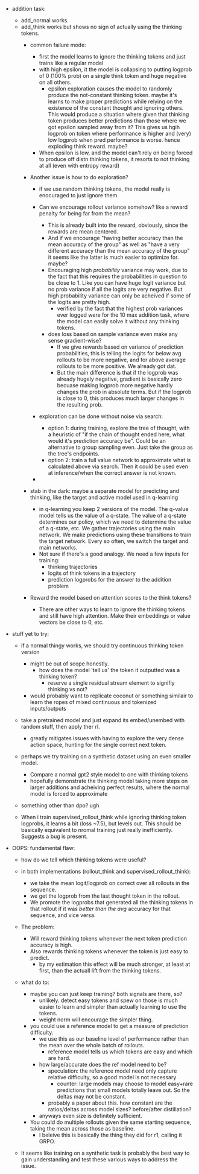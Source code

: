 - addition task:
    - add_normal works.
    - add_think works but shows no sign of actually using the thinking tokens.
        - common failure mode:
            - first the model learns to ignore the thinking tokens and just trains like a regular model
            - with high epsilon, it the model is collapsing to putting logprob of 0 (100% prob) on a single think token and huge negative on all others.
                - epsilon exploration causes the model to randomly produce the not-constant thinking token. maybe it's learns to make proper predictions while relying on the existence of the constant thought and ignoring others. This would produce a situation where given that thinking token produces better predictions than those where we got epsilon sampled away from it? This gives us hgih logprob on token where performance is higher and (very) low logprob when pred performance is worse. hence exploding think reward. maybe?
            - When epsilon is low, and the model can't rely on being forced to produce off distn thinking tokens, it resorts to not thinking at all (even with entropy reward)

        - Another issue is how to do exploration?
            - if we use random thinking tokens, the model really is enocuraged to just ignore them.
            - Can we encourage rollout variance somehow? like a reward penalty for being far from the mean?
                - This is already built into the reward, obviously, since the rewards are mean centered.
                - And if we encourage "having better accuracy than the mean accuracy of the group" as well as "have a very different accuracy than the mean accuracy of the group" it seems like the latter is much easier to optimize for. maybe?
                - Encouraging high *probability* variance may work, due to the fact that this requires the probabilities in question to be close to 1. Like you can have huge logit variance but no prob variance if all the logits are very negative. But high probability variance can only be acheived if some of the logits are pretty high.
                    - verified by the fact that the highest prob variances ever logged were for the 10 max addition task, where the model can easily solve it without any thinking tokens.
                - does loss based on sample variance even make any sense gradient-wise? 
                    - If we give rewards based on variance of prediction probabilities, this is telling the logits for below avg rollouts to be more negative, and for above average rollouts to be more positive. We already got dat. 
                    - But the main difference is that if the logprob was already hugely negative, gradient is basically zero becuase making logprob more negative hardly changes the prob in absolute terms. But if the logprob is close to 0, this produces much larger changes in the resulting prob.
        
            - exploration can be done without noise via search:
                - option 1: during training, explore the tree of thought, with a heuristic of "if the chain of thought ended here, what would it's prediction accuracy be". Could be an alternative to group sampling even. Just take the group as the tree's endpoints.
                - option 2: train a full value network to approximate what is calculated above via search. Then it could be used even at inference/when the correct answer is not known.
            - 
        
        - stab in the dark: maybe a separate model for predicting and thinking, like the target and active model used in q-learning
            - in q-learning you keep 2 versions of the model. The q-value model tells us the value of a q-state. The value of a q-state determines our policy, which we need to determine the value of a q-state, etc. We gather trajectories using the main network. We make predictions using these transitions to train the target network. Every so often, we switch the target and main networks.
            - Not sure if there's a good analogy. We need a few inputs for training:
                - thinking trajectories
                - logits of think tokens in a trajectory
                - prediction logprobs for the answer to  the addition problem
        
        - Reward the model based on attention scores to the think tokens?
            - There are other ways to learn  to ignore the thinking tokens and still have high attention. Make their embeddings or value vectors be close to 0, etc.

- stuff yet to try:
    - if a normal thingy works, we should try continuous thinking token version
        - might be out of scope honestly.
            - how does the model 'tell us' the token it outputted was a thinking token?
                - reserve a single residual stream element to signifiy thinking vs not?
        - would probably want to replicate coconut or something similair to learn the ropes of mixed continuous and tokenized inputs/outputs

    - take a pretrained model and just expand its embed/unembed with random stuff, then apply ther rl.
        - greatly mitigates issues with having to explore the very dense action space, hunting for the single correct next token.

    - perhaps we try training on a synthetic dataset using an even smaller model.
        - Compare a normal gpt2 style model to one with thinking tokens
        - hopefully demonstrate the thinking model taking more steps on larger additions and acheiving perfect results, where the normal model is forced to approximate

    - something other than dpo? ugh

    - When i train supervised_rollout_think while ignoring thinking token logprobs, it learns a bit (loss ~7.5), but levels out. This should be basically equivalent to nromal training just really inefficiently. Suggests a bug is present.

- OOPS: fundamental flaw:
    - how do we tell which thinking tokens were useful?
    - in both implementations (rollout_think and supervised_rollout_think):
        - we take the mean logit/logprob on correct over all rollouts in the sequence.
        - we get the logprob from the last thought token in the rollout.
        - We promote the logprobs that generated all the thinking tokens in that rollout if it was *better than the avg* accuracy for that sequence, and vice versa.
    - The problem:
        - Will reward thinking tokens whenever the next token prediction accuracy is high.
        - Also rewards thinking tokens whenever the token is just easy to predict.
            - by my estimation this effect will be much stronger, at least at first, than the actuall lift from the thinking tokens.
    - what do to:
        - maybe you can just keep training? both signals are there, so?
            - unlikely. detect easy tokens and spew on those is much easier to learn and simpler than actually learning to use the tokens.
            - weight norm will encourage the simpler thing.
        - you could use a reference model to get a measure of prediction difficulty.
            - we use this as our baseline level of performance rather than the mean over the whole batch of rollouts.
                - reference model tells us which tokens are easy and which are hard.
            - how large/accurate does the ref model need to be?
                - speculation: the reference model need only capture relative difficulty, so a good model is not necessary
                    - counter: large models may choose to model easy+rare predictions that small models totally leave out. So the deltas may not be constant.
                - probably a paper about this. how constant are the ratios/deltas across model sizes? before/after distillation?
            - anyways even size is definitely sufficient.
        - You could do multiple rollouts given the same starting sequence, taking the mean across those as baseline.
            - I beleive this is basically the thing they did for r1, calling it GRPO.

    - It seems like training on a synthetic task is probably the best way to gain understanding and test these various ways to address the issue.